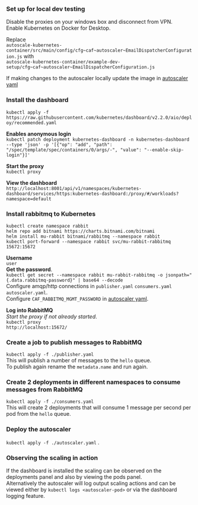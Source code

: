 ### Set up for local dev testing
Disable the proxies on your windows box and disconnect from VPN.  
Enable Kubernetes on Docker for Desktop.  

Replace  
    `autoscale-kubernetes-container/src/main/config/cfg~caf~autoscaler~EmailDispatcherConfiguration.js` 
with  
    `autoscale-kubernetes-container/example-dev-setup/cfg~caf~autoscaler~EmailDispatcherConfiguration.js`

If making changes to the autoscaler locally update the image in [autoscaler yaml](./autoscaler.yaml)

### Install the dashboard
`kubectl apply -f https://raw.githubusercontent.com/kubernetes/dashboard/v2.2.0/aio/deploy/recommended.yaml`  

**Enables anonymous login**  
`kubectl patch deployment kubernetes-dashboard -n kubernetes-dashboard --type 'json' -p '[{"op": "add", "path": "/spec/template/spec/containers/0/args/-", "value": "--enable-skip-login"}]'`  

**Start the proxy**  
`kubectl proxy`  

**View the dashboard**  
`http://localhost:8001/api/v1/namespaces/kubernetes-dashboard/services/https:kubernetes-dashboard:/proxy/#/workloads?namespace=default`  

### Install rabbitmq to Kubernetes
`kubectl create namespace rabbit`  
`helm repo add bitnami https://charts.bitnami.com/bitnami`  
`helm install mu-rabbit bitnami/rabbitmq --namespace rabbit`  
`kubectl port-forward --namespace rabbit svc/mu-rabbit-rabbitmq 15672:15672`  

**Username**  
`user`  
**Get the password**.  
`kubectl get secret --namespace rabbit mu-rabbit-rabbitmq -o jsonpath="{.data.rabbitmq-password}" | base64 --decode`  
Configure amqp/http connections in `publisher.yaml` `consumers.yaml` `autoscaler.yaml`.  
Configure `CAF_RABBITMQ_MGMT_PASSWORD` in [autoscaler yaml](./autoscaler.yaml).  

**Log into RabbitMQ**  
*Start the proxy if not already started*.  
`kubectl proxy`  
`http://localhost:15672/`  

### Create a job to publish messages to RabbitMQ
`kubectl apply -f ./publisher.yaml`  
This will publish a number of messages to the `hello` queue.  
To publish again rename the `metadata.name` and run again. 
 
### Create 2 deployments in different namespaces to consume messages from RabbitMQ
`kubectl apply -f ./consumers.yaml`  
This will create 2 deployments that will consume 1 message per second per pod from the `hello` queue.  

### Deploy the autoscaler
`kubectl apply -f ./autoscaler.yaml` .

### Observing the scaling in action
If the dashboard is installed the scaling can be observed on the deployments panel and also by viewing the pods panel.  
Alternatively the autoscaler will log output scaling actions and can be viewed either by `kubectl logs <autoscaler-pod>` 
or via the dashboard logging feature. 
